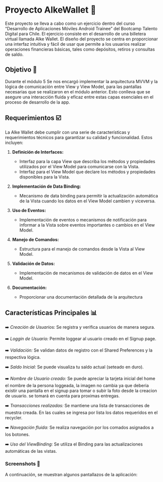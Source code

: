 # Proyecto AlkeWallet 🥇

Este proyecto se lleva a cabo como un ejercicio dentro del curso “Desarrollo de Aplicaciones Móviles Android Trainee” del Bootcamp Talento Digital para Chile. El ejercicio consiste en el desarrollo de una billetera virtual llamada Alke Wallet. El diseño del proyecto se centra en proporcionar una interfaz intuitiva y fácil de usar que permite a los usuarios realizar operaciones financieras básicas, tales como depósitos, retiros y consultas de saldo.

## Objetivo 🏹

Durante el módulo 5 Se nos encargó implementar la arquitectura MVVM y la lógica de comunicación entre View y View Model, para las pantallas necesarias que se realizaron en el módulo anterior.  Esto conlleva que se asegure una interacción fluida y eficaz entre estas capas esenciales en el proceso de desarrollo de la app.

## Requerimientos ☑️

La Alke Wallet debe cumplir con una serie de características y requerimientos técnicos para garantizar su calidad y funcionalidad. Estos incluyen:

1. **Definición de Interfaces:**

   - Interfaz para la capa View que describa los métodos y propiedades utilizados por el View Model para comunicarse con la Vista.
   - Interfaz para el View Model que declare los métodos y propiedades disponibles para la Vista.

2. **Implementación de Data Binding:**
   - Mecanismo de data binding para permitir la actualización automática de la Vista cuando los datos en el View Model cambien y viceversa.

3. **Uso de Eventos:**
   - Implementación de eventos o mecanismos de notificación para informar a la Vista sobre eventos importantes o cambios en el View Model.

4. **Manejo de Comandos:**
   - Estructura para el manejo de comandos desde la Vista al View Model.

5. **Validación de Datos:**
   - Implementación de mecanismos de validación de datos en el View Model.

6. **Documentación:**
   - Proporcionar una documentación detallada de la arquitectura

  
## Características Principales 📊

➡️ _Creación de Usuarios:_ Se registra y verifica usuarios de manera segura. 

➡️ _Loggin de Usuario:_ Permite loggear al usuario creado en el Signup page.

➡️ _Validación:_ Se validan datos de registro con el Shared Preferences y la respectiva lógica. 

➡️ _Saldo Inicial:_ Se puede visualiza tu saldo actual (seteado en duro).

➡️ _Nombre de Usuario creado:_ Se puede apreciar la tarjeta inicial del home el nombre de la persona loggeada, la imagen no cambia ya que deberia
  existir una pantalla en el signup para tomar o subir la foto desde la creacion de usuario. se tomará en cuenta para proximas entregas. 
 
➡️ _Transacciones realizadas:_ Se mantiene una lista de transacciones de muestra creada. En las cuales se ingresa por lista los datos requeridos en el recycler.

➡️ _Navegación fluida:_ Se realiza navegación por los comados asignados a los botones.

➡️ _Uso del ViewBinding:_ Se utiliza el Binding para las actualizaciones automáticas de las vistas. 

### Screenshots 📘

A continuación, se muestran algunos pantallazos de la aplicación:
